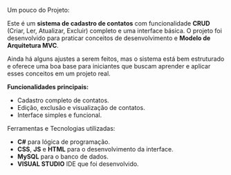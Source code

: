 Um pouco do Projeto:

Este é um **sistema de cadastro de contatos** com funcionalidade **CRUD** (Criar, Ler, Atualizar, Excluir) completo e uma interface básica. O projeto foi desenvolvido para praticar conceitos de desenvolvimento e **Modelo de Arquitetura MVC**.

Ainda há alguns ajustes a serem feitos, mas o sistema está bem estruturado e oferece uma boa base para iniciantes que buscam aprender e aplicar esses conceitos em um projeto real.

  **Funcionalidades principais:**
- Cadastro completo de contatos.
- Edição, exclusão e visualização de contatos.
- Interface simples e funcional.

Ferramentas e Tecnologias utilizadas:
- **C#** para lógica de programação.
- **CSS**, **JS** e **HTML** para o desenvolvimento da interface.
- **MySQL** para o banco de dados.
- **VISUAL STUDIO** IDE que foi desenvolvido.
